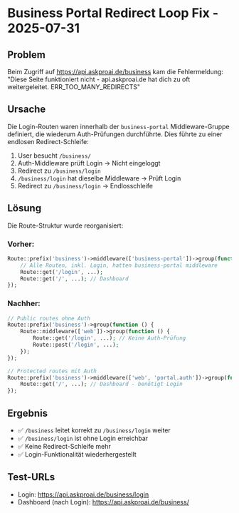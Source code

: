 # Business Portal Redirect Loop Fix - 2025-07-31

## Problem
Beim Zugriff auf https://api.askproai.de/business kam die Fehlermeldung:
"Diese Seite funktioniert nicht - api.askproai.de hat dich zu oft weitergeleitet. ERR_TOO_MANY_REDIRECTS"

## Ursache
Die Login-Routen waren innerhalb der `business-portal` Middleware-Gruppe definiert, die wiederum Auth-Prüfungen durchführte. Dies führte zu einer endlosen Redirect-Schleife:
1. User besucht `/business/`
2. Auth-Middleware prüft Login → Nicht eingeloggt
3. Redirect zu `/business/login`
4. `/business/login` hat dieselbe Middleware → Prüft Login
5. Redirect zu `/business/login` → Endlosschleife

## Lösung
Die Route-Struktur wurde reorganisiert:

### Vorher:
```php
Route::prefix('business')->middleware(['business-portal'])->group(function () {
    // Alle Routen, inkl. Login, hatten business-portal middleware
    Route::get('/login', ...);
    Route::get('/', ...); // Dashboard
});
```

### Nachher:
```php
// Public routes ohne Auth
Route::prefix('business')->group(function () {
    Route::middleware(['web'])->group(function () {
        Route::get('/login', ...); // Keine Auth-Prüfung
        Route::post('/login', ...);
    });
});

// Protected routes mit Auth
Route::prefix('business')->middleware(['web', 'portal.auth'])->group(function () {
    Route::get('/', ...); // Dashboard - benötigt Login
});
```

## Ergebnis
- ✅ `/business` leitet korrekt zu `/business/login` weiter
- ✅ `/business/login` ist ohne Login erreichbar
- ✅ Keine Redirect-Schleife mehr
- ✅ Login-Funktionalität wiederhergestellt

## Test-URLs
- Login: https://api.askproai.de/business/login
- Dashboard (nach Login): https://api.askproai.de/business/
